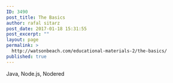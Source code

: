 ```yaml
---
ID: 3490
post_title: The Basics
author: rafal sitarz
post_date: 2017-01-18 15:31:55
post_excerpt: ""
layout: page
permalink: >
  http://watsonbeach.com/educational-materials-2/the-basics/
published: true
---
```

Java, Node.js, Nodered